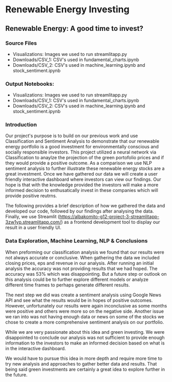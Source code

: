 # Renewable Energy Investing 
## Renewable Energy: A good time to invest? 

### Source Files
* Visualizations: Images we used to run streamlitapp.py
* Downloads/CSV_1: CSV's used in fundamental_charts.ipynb
* Downloads/CSV_2: CSV's used in machine_learning.ipynb and stock_sentiment.ipynb

### Output Notebooks: 
* Visualizations: Images we used to run streamlitapp.py
* Downloads/CSV_1: CSV's used in fundamental_charts.ipynb
* Downloads/CSV_2: CSV's used in machine_learning.ipynb and stock_sentiment.ipynb


### Introduction 
Our project's purpose is to build on our previous work and use Classification and Sentiment Analysis to demonstrate that our renewable energy portfolio is a good investment for environmentally conscious and socially responsible investors. This project utilized a neural network via Classification to anaylze the projection of the green portofolio prices and if they would provide a positive outcome. As a comparison we use NLP sentiment analysis to further illustrate these renewable energy stocks are a great investment. Once we have gathered our data we will create a user friendly interactive dashboard where investors can view our findings. Our hope is that with the knowledge provided the investors will make a more informed decision to enthusatically invest in these companies which will provide positive reutrns. 

The following provides a brief description of how we gathered the data and developed our code, followed by our findings after analysing the data. Finally, we use Streamlit (https://albakomito-g12-project-3-streamlitapp-3zw1yp.streamlitapp.com/) as a frontend development tool to display our result in a user friendly UI.

### Data Exploration, Machine Learning, NLP & Conclusions
When preforming our classification analysis we found that our results were not always accurate or conclusive. When gathering the data we included closing prices, eps and revenue in our analysis. After running an initial analysis the accuracy was not providing results that we had hoped. The accuracy was 53% which was disappointing. But a future step or outlook on this analysis could be to further explore different models or analyze different time frames to perhaps generate different results. 

The next step we did was create a sentiment analysis using Google News API and see what the results would be in hopes of positive outcomes. However, unfortunately our results were again inconclusive as some months were positive and others were more so on the negative side. Another issue we ran into was not having enough data or news on some of the stocks we chose to create a more comprehensive sentiment analysis on our portfolio. 

While we are very passionate about this idea and green investing. We were disappointed to conclude our analysis was not sufficient to provide enough information to the investors to make an informed decision based on what is in the interactive dashboard.

We would have to pursue this idea in more depth and require more time to try new analysis and approaches to gather better data and results. That being said green investments are certainly a great idea to explore further in the future. 
